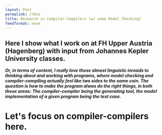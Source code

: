 ```yaml
---
layout: Post
permalink: /rDse
title: Research in Compiler-Compilers (w/ some Model Checking)
feedformat: none
---
```


## Here I show what I work on at FH Upper Austria (Hagenberg) with input from Johannes Kepler University classes. ##

**_Or, in terms of content, I really love those almost linguistic inroads to thinking about and working with programs, where model checking and compiler-compiling actually feel like two sides to the same coin. The question is how to make the program alwas do the right things, in both these areas: The compiler-compiler being the generating tool, the model implementation of a given program being the test case._**

# Let's focus on compiler-compilers here. #